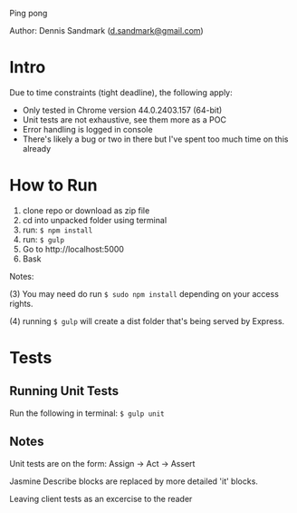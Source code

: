 Ping pong

Author: Dennis Sandmark (d.sandmark@gmail.com)

# Intro
Due to time constraints (tight deadline), the following apply:
* Only tested in Chrome version 44.0.2403.157 (64-bit)
* Unit tests are not exhaustive, see them more as a POC
* Error handling is logged in console
* There's likely a bug or two in there but I've spent too much time on this already

# How to Run
1. clone repo or download as zip file
2. cd into unpacked folder using terminal
3. run: `$ npm install`
4. run: `$ gulp`
5. Go to http://localhost:5000
6. Bask

Notes:

(3) You may need do run `$ sudo npm install` depending on your access rights.

(4) running `$ gulp` will create a dist folder that's being served by Express.

# Tests

## Running Unit Tests
Run the following in terminal: `$ gulp unit`

## Notes
Unit tests are on the form: Assign -> Act -> Assert

Jasmine Describe blocks are replaced by more detailed 'it' blocks.

Leaving client tests as an excercise to the reader
